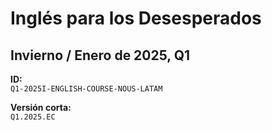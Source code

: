 # Inglés para los Desesperados

## **Invierno / Enero de 2025, Q1**  

**ID:**  
`Q1-2025I-ENGLISH-COURSE-NOUS-LATAM`

**Versión corta:**  
`Q1.2025.EC`
